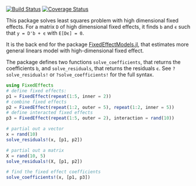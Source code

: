 [![Build Status](https://travis-ci.org/matthieugomez/FixedEffects.jl.svg?branch=master)](https://travis-ci.org/matthieugomez/FixedEffects.jl)
[![Coverage Status](https://coveralls.io/repos/matthieugomez/FixedEffects.jl/badge.svg?branch=master)](https://coveralls.io/r/matthieugomez/FixedEffects.jl?branch=master)

This package solves least squares problem with high dimensional fixed effects. For a matrix `D` of high dimensional fixed effects, it finds `b` and `ϵ` such that `y = D'b + ϵ` with `E[Dϵ] = 0`. 

It is the back end for the package [FixedEffectModels.jl](https://github.com/matthieugomez/FixedEffectModels.jl), that estimates more general linears model with high-dimensional fixed effect.

 The package defines two functions `solve_coefficients`, that returns the coefficients `b`, and `solve_residuals`, that returns the residuals `ϵ`. See `?solve_residuals!` or `?solve_coefficients!` for the full syntax.


```julia
using FixedEffects
# define fixed effects:
p1 = FixedEffect(repeat(1:5, inner = 2))
# combine fixed effects
p2 = FixedEffect(repeat(1:2, outer = 5), repeat(1:2, inner = 5))
# define interacted fixed effects
p3 = FixedEffect(repeat(1:5, outer = 2), interaction = rand(10))

# partial out a vector
x = rand(10)
solve_residuals!(x, [p1, p2])

# partial out a matrix
X = rand(10, 5)
solve_residuals!(X, [p1, p2])

# find the fixed effect coefficients
solve_coefficients!(x, [p1, p3])
```


